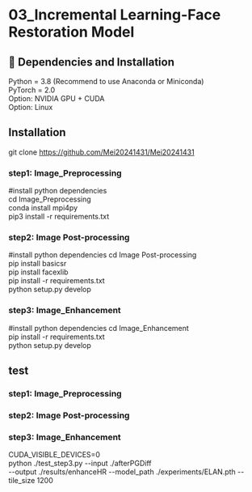 # 03_Incremental Learning-Face Restoration Model   
## 🔧 Dependencies and Installation
Python = 3.8 (Recommend to use Anaconda or Miniconda)  
PyTorch = 2.0  
Option: NVIDIA GPU + CUDA  
Option: Linux  
## Installation
git clone https://github.com/Mei20241431/Mei20241431

### step1: Image_Preprocessing 
#install python dependencies  
cd Image_Preprocessing  
conda install mpi4py  
pip3 install -r requirements.txt 

### step2: Image Post-processing
#install python dependencies
cd Image Post-processing  
pip install basicsr  
pip install facexlib  
pip install -r requirements.txt  
python setup.py develop  


### step3: Image_Enhancement
#install python dependencies
cd Image_Enhancement   
pip install -r requirements.txt   
python setup.py develop

## test
### step1: Image_Preprocessing



### step2: Image Post-processing




### step3: Image_Enhancement

CUDA_VISIBLE_DEVICES=0 \
python ./test_step3.py --input ./afterPGDiff \
--output ./results/enhanceHR --model_path ./experiments/ELAN.pth --tile_size 1200




<!--
**Mei20241431/Mei20241431** is a ✨ _special_ ✨ repository because its `README.md` (this file) appears on your GitHub profile.

Here are some ideas to get you started:

- 🔭 I’m currently working on ...
- 🌱 I’m currently learning ...
- 👯 I’m looking to collaborate on ...
- 🤔 I’m looking for help with ...
- 💬 Ask me about ...
- 📫 How to reach me: ...
- 😄 Pronouns: ...
- ⚡ Fun fact: ...
-->
